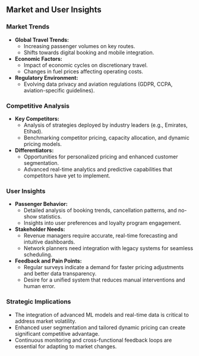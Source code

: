 ## Market and User Insights

### Market Trends
- **Global Travel Trends:**  
  - Increasing passenger volumes on key routes.
  - Shifts towards digital booking and mobile integration.
- **Economic Factors:**  
  - Impact of economic cycles on discretionary travel.
  - Changes in fuel prices affecting operating costs.
- **Regulatory Environment:**  
  - Evolving data privacy and aviation regulations (GDPR, CCPA, aviation-specific guidelines).

### Competitive Analysis
- **Key Competitors:**  
  - Analysis of strategies deployed by industry leaders (e.g., Emirates, Etihad).
  - Benchmarking competitor pricing, capacity allocation, and dynamic pricing models.
- **Differentiators:**  
  - Opportunities for personalized pricing and enhanced customer segmentation.
  - Advanced real-time analytics and predictive capabilities that competitors have yet to implement.

### User Insights
- **Passenger Behavior:**  
  - Detailed analysis of booking trends, cancellation patterns, and no-show statistics.
  - Insights into user preferences and loyalty program engagement.
- **Stakeholder Needs:**  
  - Revenue managers require accurate, real-time forecasting and intuitive dashboards.
  - Network planners need integration with legacy systems for seamless scheduling.
- **Feedback and Pain Points:**  
  - Regular surveys indicate a demand for faster pricing adjustments and better data transparency.
  - Desire for a unified system that reduces manual interventions and human error.

### Strategic Implications
- The integration of advanced ML models and real-time data is critical to address market volatility.
- Enhanced user segmentation and tailored dynamic pricing can create significant competitive advantage.
- Continuous monitoring and cross-functional feedback loops are essential for adapting to market changes.
